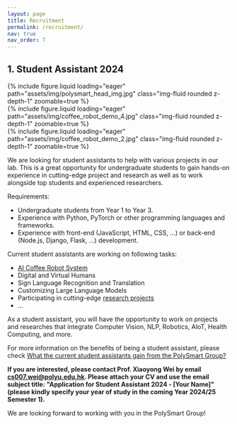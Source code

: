 ```yaml
---
layout: page
title: Recruitment
permalink: /recruitment/
nav: true
nav_order: 7
---
```


## 1. Student Assistant 2024

<div class="row mt-3">
    <div class="col-sm mt-3 mt-md-0">
        {% include figure.liquid loading="eager" path="assets/img/polysmart_head_img.jpg" class="img-fluid rounded z-depth-1" zoomable=true %}
    </div>
    <div class="col-sm mt-3 mt-md-0">
        {% include figure.liquid loading="eager" path="assets/img/coffee_robot_demo_4.jpg" class="img-fluid rounded z-depth-1" zoomable=true %}
    </div>
    <div class="col-sm mt-3 mt-md-0">
        {% include figure.liquid loading="eager" path="assets/img/coffee_robot_demo_2.jpg" class="img-fluid rounded z-depth-1" zoomable=true %}
    </div>
</div>

We are looking for student assistants to help with various projects in our lab. This is a great opportunity for undergraduate students to gain hands-on experience in cutting-edge project and research as well as to work alongside top students and experienced researchers.

Requirements:
- Undergraduate students from Year 1 to Year 3.
- Experience with Python, PyTorch or other programming languages and frameworks.
- Experience with front-end (JavaScript, HTML, CSS, ...) or back-end (Node.js, Django, Flask, ...) development.

Current student assistants are working on following tasks:
- [AI Coffee Robot System](https://polysmartgroup.github.io/projects/ai_coffee_robot/)
- Digital and Virtual Humans
- Sign Language Recognition and Translation
- Customizing Large Language Models
- Participating in cutting-edge [research projects](https://polysmartgroup.github.io/publications/)
- ...

As a student assistant, you will have the opportunity to work on projects and researches that integrate Computer Vision, NLP, Robotics, AIoT, Health Computing, and more.

For more information on the benefits of being a student assistant, please check [What the current student assistants gain from the PolySmart Group?](https://polysmartgroup.github.io/gain/)

**If you are interested, please contact Prof. Xiaoyong Wei by email [cs007.wei@polyu.edu.hk](mailto:cs007.wei@polyu.edu.hk). Please attach your CV and use the email subject title: "Application for Student Assistant 2024 - [Your Name]" (please kindly specify your year of study in the coming Year 2024/25 Semester 1).**

We are looking forward to working with you in the PolySmart Group!